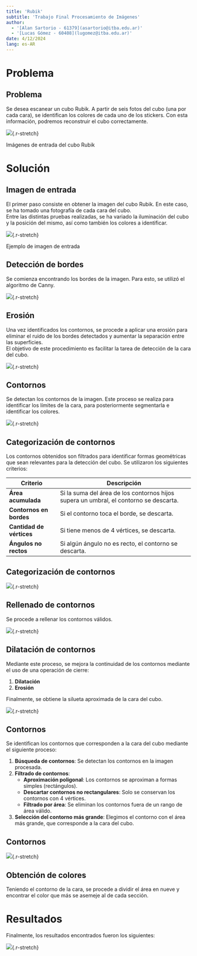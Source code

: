 ```yaml
---
title: 'Rubik'
subtitle: 'Trabajo Final Procesamiento de Imágenes'
author:
  - '[Alan Sartorio - 61379](asartorio@itba.edu.ar)'
  - '[Lucas Gómez - 60408](lugomez@itba.edu.ar)'
date: 4/12/2024
lang: es-AR
---
```


# Problema

## Problema

Se desea escanear un cubo Rubik. A partir de seis fotos del cubo (una por cada cara), se identifican los colores de cada uno de los stickers. Con esta información, podremos reconstruir el cubo correctamente.

![](output/input_images.png){.r-stretch}

Imágenes de entrada del cubo Rubik

# Solución

## Imagen de entrada

El primer paso consiste en obtener la imagen del cubo Rubik. En este caso, se ha tomado una fotografía de cada cara del cubo.  
Entre las distintas pruebas realizadas, se ha variado la iluminación del cubo y la posición del mismo, así como también los colores a identificar.

![](output/00_chosen_input_image.png){.r-stretch}

Ejemplo de imagen de entrada

## Detección de bordes

Se comienza encontrando los bordes de la imagen. Para esto, se utilizó el algoritmo de Canny.

![](output/01_edge_detection.png){.r-stretch}

## Erosión

Una vez identificados los contornos, se procede a aplicar una erosión para eliminar el ruido de los bordes detectados y aumentar la separación entre las superficies.  
El objetivo de este procedimiento es facilitar la tarea de detección de la cara del cubo.  

![](output/02_erode.png){.r-stretch}

## Contornos

Se detectan los contornos de la imagen. Este proceso se realiza para identificar los límites de la cara, para posteriormente segmentarla e identificar los colores.

![](output/03_contours.png){.r-stretch}

## Categorización de contornos

Los contornos obtenidos son filtrados para identificar formas geométricas que sean relevantes para la detección del cubo. Se utilizaron los siguientes criterios:

| **Criterio**            | **Descripción**                                                                 |
|-------------------------|---------------------------------------------------------------------------------|
| **Área acumulada**       | Si la suma del área de los contornos hijos supera un umbral, el contorno se descarta.   |
| **Contornos en bordes**  | Si el contorno toca el borde, se descarta.                                      |
| **Cantidad de vértices** | Si tiene menos de 4 vértices, se descarta.                                      |
| **Ángulos no rectos**    | Si algún ángulo no es recto, el contorno se descarta.                          |

## Categorización de contornos

![](output/04_categorized_contours.png){.r-stretch}

## Rellenado de contornos

Se procede a rellenar los contornos válidos.  

![](output/05_filled_contours.png){.r-stretch}

## Dilatación de contornos

Mediante este proceso, se mejora la continuidad de los contornos mediante el uso de una operación de cierre:

1. **Dilatación**
2. **Erosión**

Finalmente, se obtiene la silueta aproximada de la cara del cubo.

![](output/06_dilate.png){.r-stretch}

## Contornos

Se identifican los contornos que corresponden a la cara del cubo mediante el siguiente proceso:

1. **Búsqueda de contornos**: Se detectan los contornos en la imagen procesada.
2. **Filtrado de contornos**:
   - **Aproximación poligonal**: Los contornos se aproximan a formas simples (rectángulos).
   - **Descartar contornos no rectangulares**: Solo se conservan los contornos con 4 vértices.
   - **Filtrado por área**: Se eliminan los contornos fuera de un rango de área válido.
3. **Selección del contorno más grande**: Elegimos el contorno con el área más grande, que corresponde a la cara del cubo.

## Contornos

![](output/07_find_quad.png){.r-stretch}

## Obtención de colores

Teniendo el contorno de la cara, se procede a dividir el área en nueve y encontrar el color que más se asemeje al de cada sección.

# Resultados

Finalmente, los resultados encontrados fueron los siguientes:

![](output/output_images.png){.r-stretch}
